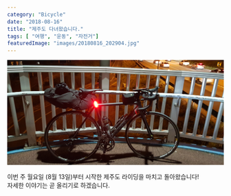 ```yaml
---
category: "Bicycle"
date: "2018-08-16"
title: "제주도 다녀왔습니다."
tags: [ "여행", "운동", "자전거"]
featuredImage: "images/20180816_202904.jpg"
---
```


![자전거 정비 후](images/20180816_202904.jpg)  

이번 주 월요일 (8월 13일)부터 시작한 제주도 라이딩을 마치고 돌아왔습니다!  
자세한 이야기는 곧 올리기로 하겠습니다.
